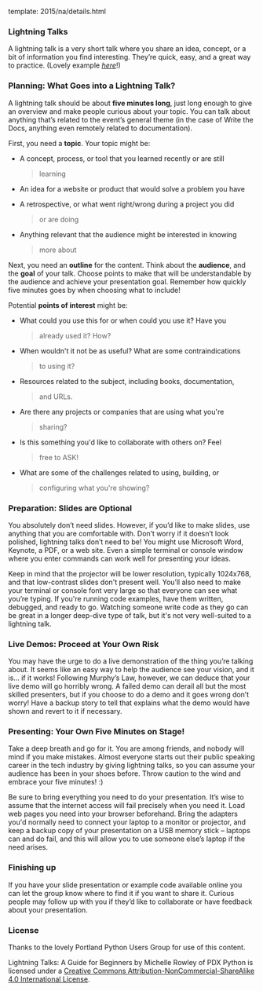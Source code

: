 template: 2015/na/details.html

### Lightning Talks

A lightning talk is a very short talk where you share an idea, concept,
or a bit of information you find interesting. They’re quick, easy, and a
great way to practice. (Lovely example
[*here*](https://www.youtube.com/watch?feature=player_embedded&v=6wcP1aMl7wQ#t=942)!)

### Planning: What Goes into a Lightning Talk?

A lightning talk should be about **five minutes long**, just long enough
to give an overview and make people curious about your topic. You can
talk about anything that’s related to the event’s general theme (in the
case of Write the Docs, anything even remotely related to documentation).

First, you need a **topic**. Your topic might be:

-   A concept, process, or tool that you learned recently or are still
    > learning

-   An idea for a website or product that would solve a problem you have

-   A retrospective, or what went right/wrong during a project you did
    > or are doing

-   Anything relevant that the audience might be interested in knowing
    > more about

Next, you need an **outline** for the content. Think about the
**audience**, and the **goal** of your talk. Choose points to make that
will be understandable by the audience and achieve your presentation
goal. Remember how quickly five minutes goes by when choosing what to
include!

Potential **points of interest** might be:

-   What could you use this for or when could you use it? Have you
    > already used it? How?

-   When wouldn't it not be as useful? What are some contraindications
    > to using it?

-   Resources related to the subject, including books, documentation,
    > and URLs.

-   Are there any projects or companies that are using what you're
    > sharing?

-   Is this something you'd like to collaborate with others on? Feel
    > free to ASK!

-   What are some of the challenges related to using, building, or
    > configuring what you're showing?

### Preparation: Slides are Optional

You absolutely don’t need slides. However, if you’d like to make slides,
use anything that you are comfortable with. Don’t worry if it doesn’t
look polished, lightning talks don’t need to be! You might use Microsoft
Word, Keynote, a PDF, or a web site. Even a simple terminal or console
window where you enter commands can work well for presenting your ideas.

Keep in mind that the projector will be lower resolution, typically
1024x768, and that low-contrast slides don't present well. You’ll also
need to make your terminal or console font very large so that everyone
can see what you’re typing. If you're running code examples, have them
written, debugged, and ready to go. Watching someone write code as they
go can be great in a longer deep-dive type of talk, but it's not very
well-suited to a lightning talk.

### Live Demos: Proceed at Your Own Risk

You may have the urge to do a live demonstration of the thing you’re
talking about. It seems like an easy way to help the audience see your
vision, and it is… if it works! Following Murphy’s Law, however, we can
deduce that your live demo will go horribly wrong. A failed demo can
derail all but the most skilled presenters, but if you choose to do a
demo and it goes wrong don’t worry! Have a backup story to tell that
explains what the demo would have shown and revert to it if necessary.

### Presenting: Your Own Five Minutes on Stage!

Take a deep breath and go for it. You are among friends, and nobody will
mind if you make mistakes. Almost everyone starts out their public
speaking career in the tech industry by giving lightning talks, so you
can assume your audience has been in your shoes before. Throw caution to
the wind and embrace your five minutes! :)

Be sure to bring everything you need to do your presentation. It’s wise
to assume that the internet access will fail precisely when you need it.
Load web pages you need into your browser beforehand. Bring the adapters
you'd normally need to connect your laptop to a monitor or projector,
and keep a backup copy of your presentation on a USB memory stick –
laptops can and do fail, and this will allow you to use someone else’s
laptop if the need arises.

### Finishing up

If you have your slide presentation or example code available online you
can let the group know where to find it if you want to share it. Curious
people may follow up with you if they’d like to collaborate or have
feedback about your presentation.

### License

Thanks to the lovely Portland Python Users Group for use of this content.

Lightning Talks: A Guide for Beginners by Michelle Rowley of PDX Python
is licensed under a [Creative Commons
Attribution-NonCommercial-ShareAlike 4.0 International
License](http://creativecommons.org/licenses/by-nc-sa/4.0/).

